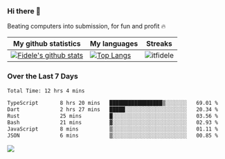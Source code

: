 ### Hi there 👋
<p>Beating computers into submission, for fun and profit 🔥</p>

|My github statistics|My languages|Streaks|
|-|-|-|
|[![Fidele's github stats](https://github-readme-stats.vercel.app/api?username=itfidele&count_private=true&show_icons=true&theme=dark&hide_title=true)](https://github.com/itfidele)|[![Top Langs](https://github-readme-stats.vercel.app/api/top-langs/?username=itfidele&show_icons=true&langs_count=8&theme=dark&layout=compact&hide_title=true)](https://github.com/itfidele)|![itfidele](https://github-readme-streak-stats.herokuapp.com/?user=itfidele&theme=dark)

### Over the Last 7 Days
<!--START_SECTION:waka-->

```txt
Total Time: 12 hrs 4 mins

TypeScript       8 hrs 20 mins   █████████████████▒░░░░░░░   69.01 %
Dart             2 hrs 27 mins   █████░░░░░░░░░░░░░░░░░░░░   20.34 %
Rust             25 mins         █░░░░░░░░░░░░░░░░░░░░░░░░   03.56 %
Bash             21 mins         ▓░░░░░░░░░░░░░░░░░░░░░░░░   02.93 %
JavaScript       8 mins          ▒░░░░░░░░░░░░░░░░░░░░░░░░   01.11 %
JSON             6 mins          ▒░░░░░░░░░░░░░░░░░░░░░░░░   00.85 %
```

<!--END_SECTION:waka-->

![](https://komarev.com/ghpvc/?username=itfidele)
